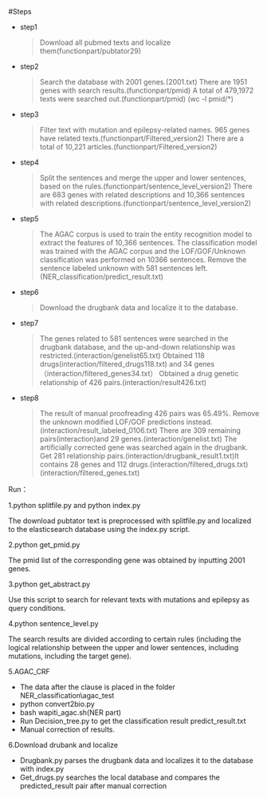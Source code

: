#Steps
* step1
	> Download all pubmed texts and localize them(functionpart/pubtator29)

* step2
	> Search the database with 2001 genes.(2001.txt)
	> There are 1951 genes with search results.(functionpart/pmid)
	> A total of 479,1972 texts were searched out.(functionpart/pmid) (wc -l pmid/*)
	
* step3
	> Filter text with mutation and epilepsy-related names.
	> 965 genes have related texts.(functionpart/Filtered_version2)
	> There are a total of 10,221 articles.(functionpart/Filtered_version2)
	
* step4
	> Split the sentences and merge the upper and lower sentences, based on the rules.(functionpart/sentence_level_version2)
	> There are 683 genes with related descriptions and 10,366 sentences with related descriptions.(functionpart/sentence_level_version2)

* step5
	> The AGAC corpus is used to train the entity recognition model to extract the features of 10,366 sentences.
	> The classification model was trained with the AGAC corpus and the LOF/GOF/Unknown classification was performed on 10366 sentences.
	> Remove the sentence labeled unknown with 581 sentences left.(NER_classification/predict_result.txt)

* step6
	> Download the drugbank data and localize it to the database.

* step7
	> The genes related to 581 sentences were searched in the drugbank database, and the up-and-down relationship was restricted.(interaction/genelist65.txt)
	> Obtained 118 drugs(interaction/filtered_drugs118.txt) and 34 genes（interaction/filtered_genes34.txt）
	> Obtained a drug genetic relationship of 426 pairs.(interaction/result426.txt)
* step8
	> The result of manual proofreading 426 pairs was 65.49%. Remove the unknown modified LOF/GOF predictions instead.(interaction/result_labeled_0106.txt)
	> There are 309 remaining pairs(interaction)and 29 genes.(interaction/genelist.txt)
	> The artificially corrected gene was searched again in the drugbank.
	> Get 281 relationship pairs.(interaction/drugbank_result1.txt)It contains 28 genes and 112 drugs.(interaction/filtered_drugs.txt)(interaction/filtered_genes.txt)
	
	
Run：

1.python splitfile.py and python index.py

The download pubtator text is preprocessed with splitfile.py and localized to the elasticsearch database using the index.py script.

2.python get_pmid.py

The pmid list of the corresponding gene was obtained by inputting 2001 genes.

3.python get_abstract.py

Use this script to search for relevant texts with mutations and epilepsy as query conditions.

4.python sentence_level.py

The search results are divided according to certain rules (including the logical relationship between the upper and lower sentences, including mutations, including the target gene).

5.AGAC_CRF

* The data after the clause is placed in the folder NER_classification\agac_test
* python convert2bio.py
* bash wapiti_agac.sh(NER part)
* Run Decision_tree.py to get the classification result predict_result.txt
* Manual correction of results.

6.Download drubank and localize

* Drugbank.py parses the drugbank data and localizes it to the database with index.py
* Get_drugs.py searches the local database and compares the predicted_result pair after manual correction



















